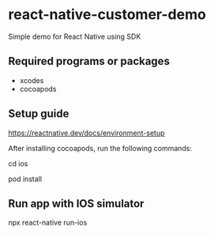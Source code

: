 # react-native-customer-demo
Simple demo for React Native using SDK

## Required programs or packages
- xcodes
- cocoapods

## Setup guide
https://reactnative.dev/docs/environment-setup

After installing cocoapods, run the following commands:

cd ios

pod install

## Run app with IOS simulator
npx react-native run-ios
